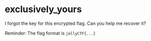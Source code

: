 # exclusively_yours
I forgot the key for this encrypted flag. Can you help me recover it?

Reminder: The flag format is `jellyCTF{...}`
